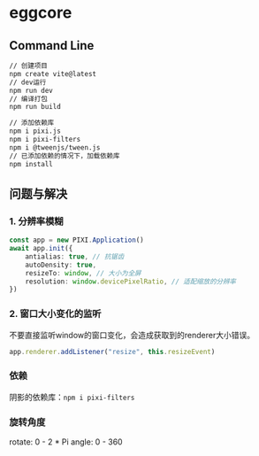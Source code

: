 # eggcore

## Command Line
```bash
// 创建项目
npm create vite@latest
// dev运行
npm run dev
// 编译打包
npm run build

// 添加依赖库
npm i pixi.js
npm i pixi-filters
npm i @tweenjs/tween.js
// 已添加依赖的情况下，加载依赖库
npm install
```

## 问题与解决

### 1. 分辨率模糊

```typescript
const app = new PIXI.Application()
await app.init({
    antialias: true, // 抗锯齿
    autoDensity: true,
    resizeTo: window, // 大小为全屏
    resolution: window.devicePixelRatio, // 适配缩放的分辨率
})
```

### 2. 窗口大小变化的监听

不要直接监听window的窗口变化，会造成获取到的renderer大小错误。

```typescript
app.renderer.addListener("resize", this.resizeEvent)
```

### 依赖

阴影的依赖库：`npm i pixi-filters`

### 旋转角度

rotate: 0 - 2 * Pi
angle: 0 - 360
